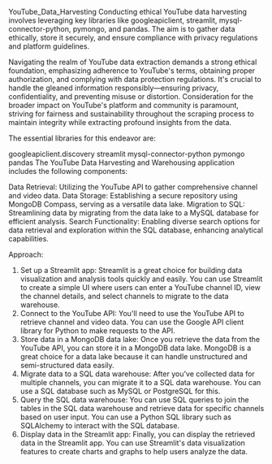 
YouTube_Data_Harvesting
Conducting ethical YouTube data harvesting involves leveraging key libraries like googleapiclient, streamlit, mysql-connector-python, pymongo, and pandas. The aim is to gather data ethically, store it securely, and ensure compliance with privacy regulations and platform guidelines.

Navigating the realm of YouTube data extraction demands a strong ethical foundation, emphasizing adherence to YouTube's terms, obtaining proper authorization, and complying with data protection regulations. It's crucial to handle the gleaned information responsibly—ensuring privacy, confidentiality, and preventing misuse or distortion. Consideration for the broader impact on YouTube's platform and community is paramount, striving for fairness and sustainability throughout the scraping process to maintain integrity while extracting profound insights from the data.

The essential libraries for this endeavor are:

googleapiclient.discovery
streamlit
mysql-connector-python
pymongo
pandas
The YouTube Data Harvesting and Warehousing application includes the following components:

Data Retrieval: Utilizing the YouTube API to gather comprehensive channel and video data.
Data Storage: Establishing a secure repository using MongoDB Compass, serving as a versatile data lake.
Migration to SQL: Streamlining data by migrating from the data lake to a MySQL database for efficient analysis.
Search Functionality: Enabling diverse search options for data retrieval and exploration within the SQL database, enhancing analytical capabilities.

Approach:
1. Set up a Streamlit app: Streamlit is a great choice for building data
visualization and analysis tools quickly and easily. You can use Streamlit to
create a simple UI where users can enter a YouTube channel ID, view the
channel details, and select channels to migrate to the data warehouse.
2. Connect to the YouTube API: You'll need to use the YouTube API to retrieve
channel and video data. You can use the Google API client library for Python to
make requests to the API.
3. Store data in a MongoDB data lake: Once you retrieve the data from the
YouTube API, you can store it in a MongoDB data lake. MongoDB is a great
choice for a data lake because it can handle unstructured and semi-structured
data easily.
4. Migrate data to a SQL data warehouse: After you've collected data for
multiple channels, you can migrate it to a SQL data warehouse. You can use a
SQL database such as MySQL or PostgreSQL for this.
5. Query the SQL data warehouse: You can use SQL queries to join the tables
in the SQL data warehouse and retrieve data for specific channels based on
user input. You can use a Python SQL library such as SQLAlchemy to interact
with the SQL database.
6. Display data in the Streamlit app: Finally, you can display the retrieved data
in the Streamlit app. You can use Streamlit's data visualization features to
create charts and graphs to help users analyze the data.
